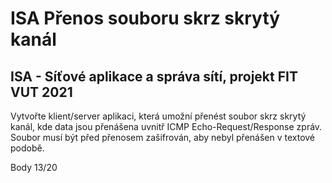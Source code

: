 # ISA Přenos souboru skrz skrytý kanál
## ISA - Síťové aplikace a správa sítí, projekt FIT VUT 2021

Vytvořte klient/server aplikaci, která umožní přenést soubor skrz skrytý kanál, kde data jsou přenášena uvnitř ICMP Echo-Request/Response zpráv. Soubor musí být před přenosem zašifrován, aby nebyl přenášen v textové podobě.

Body 13/20

